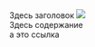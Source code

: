 <div>
	<div class="b-readme__title">
		Здесь заголовок
		<img src="https://github.com/Spektr/blib/blob/master/index_logo.png">
	</div>
	<div class="b-readme__content">
		Здесь содержание
		<div class="b-readme__link">
			а это ссылка
		</div>
	</div>
</div>